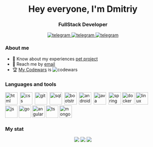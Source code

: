 <div id="header" align="center">
<h1>Hey everyone, I'm 
Dmitriy </h1>
<h3>FullStack Developer</h3>


<a href="https://t.me/Dmitry_Dav1denko">
<img src="https://img.shields.io/badge/Telegram-blue?style=for-the-badge&logo=telegram&logoColor=white" alt="telegram"/>
</a>
<a href="mailto:david3nko_dmitriy@mail.ru">
<img src="https://img.shields.io/badge/Email-blue?style=for-the-badge&logo=gmail&logoColor=white" alt="telegram"/>
</a>
  <a href="https://www.dav1denko.site">
<img src="https://img.shields.io/badge/My_Site-blue?style=for-the-badge&logo=messenger&logoColor=white" alt="telegram"/>
</a>
</div>

### About me
- 📂 Know about my experiences [pet project](https://github.com/Dav1denko?tab=repositories)
- 📧 Reach me by [email](mailto:david3nko_dmitriy@mail.ru)
- 🏆 [My Codewars](https://www.codewars.com/users/alykard_boy) is  <img src="https://www.codewars.com/users/alykard_boy/badges/micro" alt ="codewars"/>&nbsp;

### Languages and tools

<img src="https://cdn.jsdelivr.net/gh/devicons/devicon/icons/html5/html5-plain-wordmark.svg" title="html" width="40" height="40"/>&nbsp;
<img src="https://cdn.jsdelivr.net/gh/devicons/devicon/icons/css3/css3-plain-wordmark.svg" title="css" width="40" height="40"/>&nbsp;
<img src="https://cdn.jsdelivr.net/gh/devicons/devicon/icons/git/git-plain.svg" title="git" width="40" height="40"/>&nbsp;
<img src="https://cdn.jsdelivr.net/gh/devicons/devicon/icons/postgresql/postgresql-original.svg" title="sql" width="40" height="40"/>&nbsp;
<img src="https://cdn.jsdelivr.net/gh/devicons/devicon/icons/bootstrap/bootstrap-plain.svg" title="bootstrap" width="40" height="40"/>&nbsp;
<img src="https://cdn.jsdelivr.net/gh/devicons/devicon/icons/androidstudio/androidstudio-original.svg" title="android" width="40" height="40"/>&nbsp;
<img src="https://cdn.jsdelivr.net/gh/devicons/devicon/icons/java/java-plain.svg" title="java" width="40" height="40"/>&nbsp;
<img src="https://cdn.jsdelivr.net/gh/devicons/devicon/icons/spring/spring-original-wordmark.svg" title="spring" width="40" height="40"/>
<img src="https://cdn.jsdelivr.net/gh/devicons/devicon/icons/docker/docker-plain-wordmark.svg" title="docker" width="40" height="40"/>
<img src="https://cdn.jsdelivr.net/gh/devicons/devicon/icons/linux/linux-original.svg" title="linux" width="40" height="40"/>
<img src="https://cdn.jsdelivr.net/gh/devicons/devicon/icons/javascript/javascript-original.svg" title="js" width="40" height="40"/>
<img src="https://cdn.jsdelivr.net/gh/devicons/devicon/icons/go/go-original-wordmark.svg" title="go" width="40" height="40"/>
<img src="https://cdn.jsdelivr.net/gh/devicons/devicon/icons/angularjs/angularjs-plain.svg" title="angular" width="40" height="40"/>
<img src="https://cdn.jsdelivr.net/gh/devicons/devicon/icons/typescript/typescript-original.svg" title="ts" width="40" height="40"/>
<img src="https://cdn.jsdelivr.net/gh/devicons/devicon/icons/mongodb/mongodb-original-wordmark.svg" title="mongo" width="40" height="40"/>

### My stat
<div id="stat" align="center">
<img src="http://github-profile-summary-cards.vercel.app/api/cards/profile-details?username=Dav1denko&theme=default"/>
<img src="http://github-profile-summary-cards.vercel.app/api/cards/repos-per-language?username=Dav1denko&theme=default"/>
<img src="http://github-profile-summary-cards.vercel.app/api/cards/stats?username=Dav1denko&theme=default"/>
</div>
<!--
**Dav1denko/Dav1denko** is a ✨ _special_ ✨ repository because its `README.md` (this file) appears on your GitHub profile.

Here are some ideas to get you started:

- 🔭 I’m currently working on ...
- 🌱 I’m currently learning ...
- 👯 I’m looking to collaborate on ...
- 🤔 I’m looking for help with ...
- 💬 Ask me about ...
- 📫 How to reach me: ...
- 😄 Pronouns: ...
- ⚡ Fun fact: ...
-->
